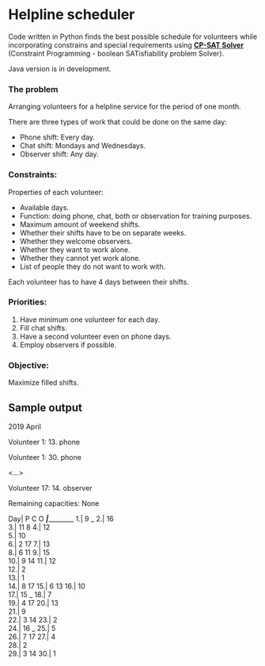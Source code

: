 # Helpline scheduler
Code written in Python finds the best possible schedule for volunteers while incorporating constrains and special requirements using **[CP-SAT Solver](https://developers.google.com/optimization/cp/cp_solver)** (Constraint Programming - boolean SATisfiability problem Solver).

Java version is in development.

### The problem
Arranging volunteers for a helpline service for the period of one month. 

There are three types of work that could be done on the same day:
- Phone shift: Every day.
- Chat shift: Mondays and Wednesdays.
- Observer shift: Any day.

### Constraints:
Properties of each volunteer:
- Available days.
- Function: doing phone, chat, both or observation for training purposes.
- Maximum amount of weekend shifts.
- Whether their shifts have to be on separate weeks.
- Whether they welcome observers.
- Whether they want to work alone.
- Whether they cannot yet work alone.
- List of people they do not want to work with.

Each volunteer has to have 4 days between their shifts.
 
### Priorities:
1. Have minimum one volunteer for each day.
2. Fill chat shifts.
3. Have a second volunteer even on phone days.
4. Employ observers if possible.

### Objective:
 Maximize filled shifts.

</hr>

## Sample output

2019 April 

Volunteer 1: 13. phone

Volunteer 1: 30. phone

<...>

Volunteer 17: 14. observer


Remaining capacities: None

Day|  P  C  O
___|___________
 1.|  9  _ 
 2.| 16    
 3.| 11  8 
 4.| 12    
 5.| 10    
 6.|  2    17 
 7.| 13    
 8.|  6 11 
 9.| 15    
10.|  9 14 
11.| 12    
12.|  2    
13.|  1    
14.|  8    17 
15.|  6 13 
16.| 10    
17.| 15  _ 
18.|  7    
19.|  4    17 
20.| 13    
21.|  9    
22.|  3 14 
23.|  2    
24.| 16  _ 
25.|  5    
26.|  7    17 
27.|  4    
28.|  2    
29.|  3 14 
30.|  1    
